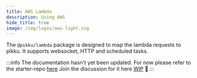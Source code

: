 ```yaml
---
title: AWS Lambda
description: Using AWS
hide_title: true
image: /img/logos/aws-light.svg
---
```


<DocHeaderHero title={frontMatter.title} image={frontMatter.image} />

The `@pikku/lambda` package is designed to map the lambda requests to pikku. It supports websocket, HTTP and scheduled tasks.

:::info
The documentation hasn't yet been updated. For now please refer to the starter-repo [here](https://github.com/pikku/workspace-starter/tree/master/backends/serverless)
Join the discussion for it here [WIP](https://github.com/pikku/pikku.io/issues/2)
 🚧
:::